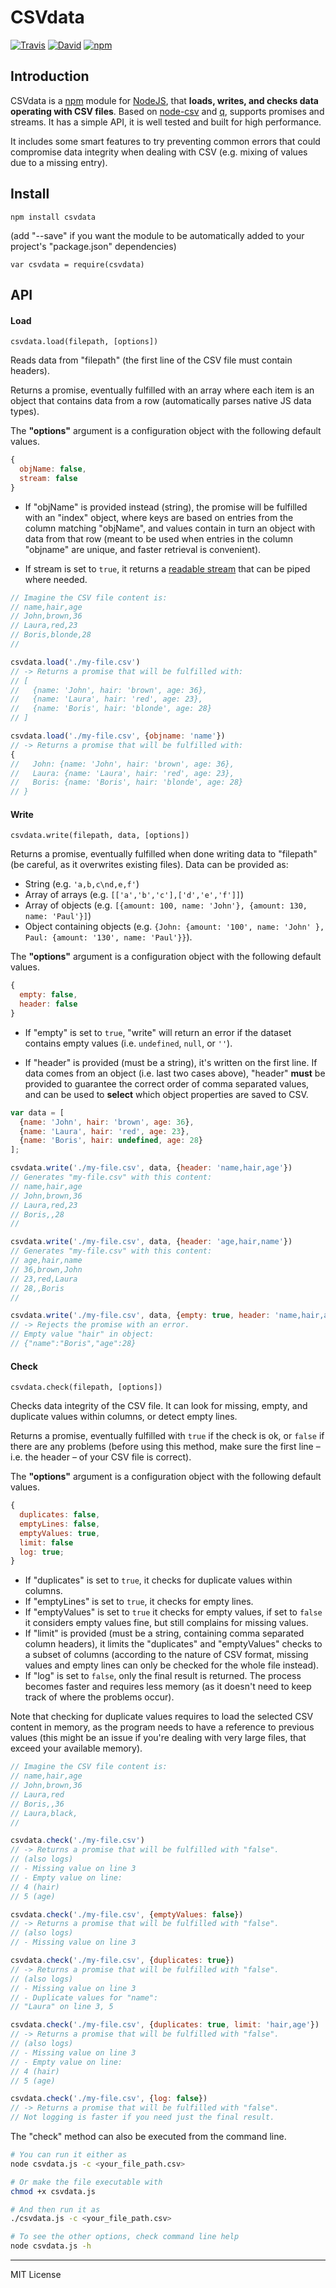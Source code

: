 # CSVdata

[![Travis](https://img.shields.io/travis/pensierinmusica/csvdata.svg)](https://travis-ci.org/pensierinmusica/csvdata)
[![David](https://img.shields.io/david/pensierinmusica/csvdata.svg)](https://www.npmjs.com/package/csvdata)
[![npm](https://img.shields.io/npm/v/csvdata.svg)](https://www.npmjs.com/package/csvdata)

## Introduction

CSVdata is a [npm](http://npmjs.org) module for [NodeJS](http://nodejs.org/), that **loads, writes, and checks data operating with CSV files**. Based on [node-csv](http://github.com/wdavidw/node-csv) and [q](http://github.com/kriskowal/q), supports promises and streams. It has a simple API, it is well tested and built for high performance.

It includes some smart features to try preventing common errors that could compromise data integrity when dealing with CSV (e.g. mixing of values due to a missing entry).

## Install

`npm install csvdata`

(add "--save" if you want the module to be automatically added to your project's "package.json" dependencies)

`var csvdata = require(csvdata)`

## API

#### Load
`csvdata.load(filepath, [options])`

Reads data from "filepath" (the first line of the CSV file must contain headers).

Returns a promise, eventually fulfilled with an array where each item is an object that contains data from a row (automatically parses native JS data types).

The **"options"** argument is a configuration object  with the following default values.

```javascript
{
  objName: false,
  stream: false
}
```

- If "objName" is provided instead (string), the promise will be fulfilled with an "index" object, where keys are based on entries from the column matching "objName", and values contain in turn an object with data from that row (meant to be used when entries in the column "objname" are unique, and faster retrieval is convenient).

- If stream is set to `true`, it returns a [readable stream](http://nodejs.org/api/stream.html#stream_class_stream_readable) that can be piped where needed.

```javascript
// Imagine the CSV file content is:
// name,hair,age
// John,brown,36
// Laura,red,23
// Boris,blonde,28
//

csvdata.load('./my-file.csv')
// -> Returns a promise that will be fulfilled with:
// [
//   {name: 'John', hair: 'brown', age: 36},
//   {name: 'Laura', hair: 'red', age: 23},
//   {name: 'Boris', hair: 'blonde', age: 28}
// ]

csvdata.load('./my-file.csv', {objname: 'name'})
// -> Returns a promise that will be fulfilled with:
{
//   John: {name: 'John', hair: 'brown', age: 36},
//   Laura: {name: 'Laura', hair: 'red', age: 23},
//   Boris: {name: 'Boris', hair: 'blonde', age: 28}
// }

```

#### Write
`csvdata.write(filepath, data, [options])`

Returns a promise, eventually fulfilled when done writing data to "filepath" (be careful, as it overwrites existing files). Data can be provided as:

 - String (e.g. `'a,b,c\nd,e,f'`)
 - Array of arrays (e.g. `[['a','b','c'],['d','e','f']]`)
 - Array of objects (e.g. `[{amount: 100, name: 'John'}, {amount: 130, name: 'Paul'}]`)
 - Object containing objects (e.g. `{John: {amount: '100', name: 'John' }, Paul: {amount: '130', name: 'Paul'}}`).

The **"options"** argument is a configuration object  with the following default values.

```javascript
{
  empty: false,
  header: false
}
```
- If "empty" is set to `true`, "write" will return an error if the dataset contains empty values (i.e. `undefined`, `null`, or `''`).

- If "header" is provided (must be a string), it's written on the first line. If data comes from an object (i.e. last two cases above), "header" **must** be provided to guarantee the correct order of comma separated values, and can be used to **select** which object properties are saved to CSV.

```javascript
var data = [
  {name: 'John', hair: 'brown', age: 36},
  {name: 'Laura', hair: 'red', age: 23},
  {name: 'Boris', hair: undefined, age: 28}
];

csvdata.write('./my-file.csv', data, {header: 'name,hair,age'})
// Generates "my-file.csv" with this content:
// name,hair,age
// John,brown,36
// Laura,red,23
// Boris,,28
//

csvdata.write('./my-file.csv', data, {header: 'age,hair,name'})
// Generates "my-file.csv" with this content:
// age,hair,name
// 36,brown,John
// 23,red,Laura
// 28,,Boris
//

csvdata.write('./my-file.csv', data, {empty: true, header: 'name,hair,age'})
// -> Rejects the promise with an error.
// Empty value "hair" in object:
// {"name":"Boris","age":28}
```

#### Check
`csvdata.check(filepath, [options])`

Checks data integrity of the CSV file. It can look for missing, empty, and duplicate values within columns, or detect empty lines.

Returns a promise, eventually fulfilled with `true` if the check is ok, or `false` if there are any problems (before using this method, make sure the first line – i.e. the header – of your CSV file is correct).

The **"options"** argument is a configuration object  with the following default values.

```javascript
{
  duplicates: false,
  emptyLines: false,
  emptyValues: true,
  limit: false
  log: true;
}
```

- If "duplicates" is set to `true`, it checks for duplicate values within columns.
- If "emptyLines" is set to `true`, it checks for empty lines.
- If "emptyValues" is set to `true` it checks for empty values, if set to `false` it considers empty values fine, but still complains for missing values.
- If "limit" is provided (must be a string, containing comma separated column headers), it limits the "duplicates" and "emptyValues" checks to a subset of columns (according to the nature of CSV format, missing values and empty lines can only be checked for the whole file instead).
- If "log" is set to `false`, only the final result is returned. The process becomes faster and requires less memory (as it doesn't need to keep track of where the problems occur).

Note that checking for duplicate values requires to load the selected CSV content in memory, as the program needs to have a reference to previous values (this might be an issue if you're dealing with very large files, that exceed your available memory).


```javascript
// Imagine the CSV file content is:
// name,hair,age
// John,brown,36
// Laura,red
// Boris,,36
// Laura,black,
//

csvdata.check('./my-file.csv')
// -> Returns a promise that will be fulfilled with "false".
// (also logs)
// - Missing value on line 3
// - Empty value on line:
// 4 (hair)
// 5 (age)

csvdata.check('./my-file.csv', {emptyValues: false})
// -> Returns a promise that will be fulfilled with "false".
// (also logs)
// - Missing value on line 3

csvdata.check('./my-file.csv', {duplicates: true})
// -> Returns a promise that will be fulfilled with "false".
// (also logs)
// - Missing value on line 3
// - Duplicate values for "name":
// "Laura" on line 3, 5

csvdata.check('./my-file.csv', {duplicates: true, limit: 'hair,age'})
// -> Returns a promise that will be fulfilled with "false".
// (also logs)
// - Missing value on line 3
// - Empty value on line:
// 4 (hair)
// 5 (age)

csvdata.check('./my-file.csv', {log: false})
// -> Returns a promise that will be fulfilled with "false".
// Not logging is faster if you need just the final result.
```
The "check" method can also be executed from the command line.

```sh
# You can run it either as
node csvdata.js -c <your_file_path.csv>

# Or make the file executable with
chmod +x csvdata.js

# And then run it as
./csvdata.js -c <your_file_path.csv>

# To see the other options, check command line help
node csvdata.js -h
```

***

MIT License